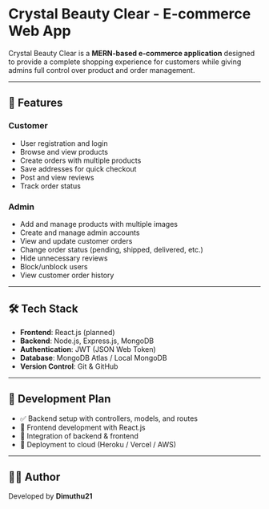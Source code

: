 # Crystal Beauty Clear - E-commerce Web App

Crystal Beauty Clear is a **MERN-based e-commerce application** designed to provide a complete shopping experience for customers while giving admins full control over product and order management.

---

## 🚀 Features

### Customer
- User registration and login
- Browse and view products
- Create orders with multiple products
- Save addresses for quick checkout
- Post and view reviews
- Track order status

### Admin
- Add and manage products with multiple images
- Create and manage admin accounts
- View and update customer orders
- Change order status (pending, shipped, delivered, etc.)
- Hide unnecessary reviews
- Block/unblock users
- View customer order history

---

## 🛠️ Tech Stack
- **Frontend**: React.js (planned)
- **Backend**: Node.js, Express.js, MongoDB
- **Authentication**: JWT (JSON Web Token)
- **Database**: MongoDB Atlas / Local MongoDB
- **Version Control**: Git & GitHub

---

## 📌 Development Plan
- ✅ Backend setup with controllers, models, and routes  
- 🔄 Frontend development with React.js  
- 🔄 Integration of backend & frontend  
- 🔄 Deployment to cloud (Heroku / Vercel / AWS)  

---

## 👨‍💻 Author
Developed by **Dimuthu21**
